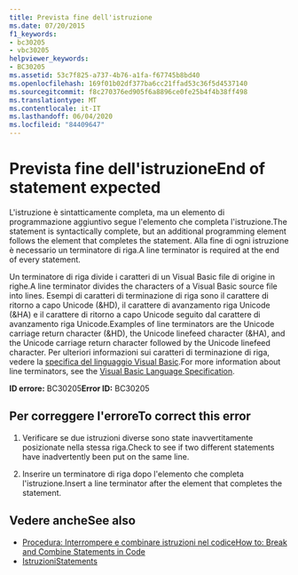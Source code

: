 ```yaml
---
title: Prevista fine dell'istruzione
ms.date: 07/20/2015
f1_keywords:
- bc30205
- vbc30205
helpviewer_keywords:
- BC30205
ms.assetid: 53c7f825-a737-4b76-a1fa-f67745b8bd40
ms.openlocfilehash: 169f01b02df377ba6cc21ffad53c36f5d4537140
ms.sourcegitcommit: f8c270376ed905f6a8896ce0fe25b4f4b38ff498
ms.translationtype: MT
ms.contentlocale: it-IT
ms.lasthandoff: 06/04/2020
ms.locfileid: "84409647"
---
```

# <a name="end-of-statement-expected"></a><span data-ttu-id="94c29-102">Prevista fine dell'istruzione</span><span class="sxs-lookup"><span data-stu-id="94c29-102">End of statement expected</span></span>
<span data-ttu-id="94c29-103">L'istruzione è sintatticamente completa, ma un elemento di programmazione aggiuntivo segue l'elemento che completa l'istruzione.</span><span class="sxs-lookup"><span data-stu-id="94c29-103">The statement is syntactically complete, but an additional programming element follows the element that completes the statement.</span></span> <span data-ttu-id="94c29-104">Alla fine di ogni istruzione è necessario un terminatore di riga.</span><span class="sxs-lookup"><span data-stu-id="94c29-104">A line terminator is required at the end of every statement.</span></span>
  
 <span data-ttu-id="94c29-105">Un terminatore di riga divide i caratteri di un Visual Basic file di origine in righe.</span><span class="sxs-lookup"><span data-stu-id="94c29-105">A line terminator divides the characters of a Visual Basic source file into lines.</span></span> <span data-ttu-id="94c29-106">Esempi di caratteri di terminazione di riga sono il carattere di ritorno a capo Unicode (&HD), il carattere di avanzamento riga Unicode (&HA) e il carattere di ritorno a capo Unicode seguito dal carattere di avanzamento riga Unicode.</span><span class="sxs-lookup"><span data-stu-id="94c29-106">Examples of line terminators are the Unicode carriage return character (&HD), the Unicode linefeed character (&HA), and the Unicode carriage return character followed by the Unicode linefeed character.</span></span> <span data-ttu-id="94c29-107">Per ulteriori informazioni sui caratteri di terminazione di riga, vedere la [specifica del linguaggio Visual Basic](~/_vblang/spec/lexical-grammar.md#line-terminators).</span><span class="sxs-lookup"><span data-stu-id="94c29-107">For more information about line terminators, see the [Visual Basic Language Specification](~/_vblang/spec/lexical-grammar.md#line-terminators).</span></span>
  
 <span data-ttu-id="94c29-108">**ID errore:** BC30205</span><span class="sxs-lookup"><span data-stu-id="94c29-108">**Error ID:** BC30205</span></span>
  
## <a name="to-correct-this-error"></a><span data-ttu-id="94c29-109">Per correggere l'errore</span><span class="sxs-lookup"><span data-stu-id="94c29-109">To correct this error</span></span>
  
1. <span data-ttu-id="94c29-110">Verificare se due istruzioni diverse sono state inavvertitamente posizionate nella stessa riga.</span><span class="sxs-lookup"><span data-stu-id="94c29-110">Check to see if two different statements have inadvertently been put on the same line.</span></span>
  
2. <span data-ttu-id="94c29-111">Inserire un terminatore di riga dopo l'elemento che completa l'istruzione.</span><span class="sxs-lookup"><span data-stu-id="94c29-111">Insert a line terminator after the element that completes the statement.</span></span>
  
## <a name="see-also"></a><span data-ttu-id="94c29-112">Vedere anche</span><span class="sxs-lookup"><span data-stu-id="94c29-112">See also</span></span>

- [<span data-ttu-id="94c29-113">Procedura: Interrompere e combinare istruzioni nel codice</span><span class="sxs-lookup"><span data-stu-id="94c29-113">How to: Break and Combine Statements in Code</span></span>](../../programming-guide/program-structure/how-to-break-and-combine-statements-in-code.md)
- [<span data-ttu-id="94c29-114">Istruzioni</span><span class="sxs-lookup"><span data-stu-id="94c29-114">Statements</span></span>](../../programming-guide/language-features/statements.md)
